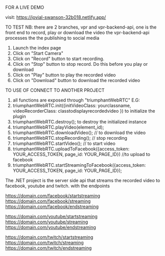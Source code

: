 FOR A LIVE DEMO

visit: https://jovial-swanson-32b018.netlify.app/

TO TEST
NB: there are 2 branches, vpr and vpr-backend-api, one is the front end to record, play or download the video the vpr-backend-api processes the the publishing to social media

1. Launch the index page
2. Click on "Start Camera"
3. Click on "Record" button to start recording.
4. Click on "Stop" button to stop record. Do this before you play or download
5. Click on "Play" button to play the recorded video
6. Click on "Download" button to download the recorded video

TO USE OF CONNECT TO ANOTHER PROJECT

1. all functions are exposed through "triumphantWebRTC"
E.G:
1. triumphantWebRTC.init({initVideoClass: yourclassname, videoRecorderClass: classtodisplayrecordedvideo }) to initialize the plugin
2. triumphantWebRTC.destroy(); to destroy the initialized instance
3. triumphantWebRTC.playVideo(element_id);
4. triumphantWebRTC.downloadVideo(); // to download the video
5. triumphantWebRTC.stopRecording(); // stop recording
6. triumphantWebRTC.startVideo(); // to start video
7. triumphantWebRTC.uploadToFacebook({access_token: YOUR_ACCESS_TOKEN, page_id: YOUR_PAGE_ID}) //to upload to facebook
8. triumphantWebRTC.startStreamingToFacebook({access_token: YOUR_ACCESS_TOKEN, page_id: YOUR_PAGE_ID});


The .NET project is the server side api that streams the recorded video to facebook, youtube and twitch.
with the endpoints

https://domain.com/facebook/startstreaming<br/>
https://domain.com/facebook/streaming<br/>
https://domain.com/facebook/endstreaming



https://domain.com/youtube/startstreaming<br/>
https://domain.com/youtube/streaming<br/>
https://domain.com/youtube/endstreaming



https://domain.com/twitch/startstreaming<br/>
https://domain.com/twitch/streaming<br/>
https://domain.com/twitch/endstreaming
